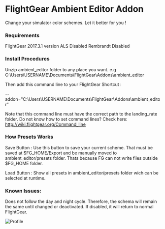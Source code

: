 # FlightGear Ambient Editor Addon
Change your simulator color schemes. Let it better for you !

### Requirements

FlightGear 2017.3.1 version
ALS Disabled
Rembrandt Disabled

### Install Procedures

Unzip ambient_editor folder to any place you want. e.g C:\Users\USERNAME\Documents\FlightGear\Addons\ambient_editor

Then add this command line to your FlightGear Shortcut :

--addon="C:\Users\USERNAME\Documents\FlightGear\Addons\ambient_editor"

Note that this command line must have the correct path to the landing_rate folder. Do not know how to set command lines? Check here: http://wiki.flightgear.org/Command_line

### How Presets Works

Save Button : Use this button to save your current scheme. That must be saved at $FG_HOME/Export and be manually moved to ambient_editor/presets folder. Thats because FG can not write files outside $FG_HOME folder.

Load Button : Show all presets in ambient_editor/presets folder wich can be selected at runtime.

### Known Issues:

Does not follow the day and night cycle. Therefore, the schema will remain the same until changed or deactivated. If disabled, it will return to normal FlightGear.

![Profile](https://i.imgur.com/lYwX6e3.png)
